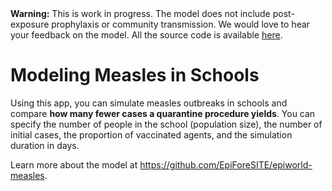 <div class="alert alert-warning" role="alert">
    <strong>Warning:</strong> This is work in progress. The model does
    not include post-exposure prophylaxis or community transmission.
    We would love to hear your feedback on the model. All the source
    code is available <a href="https://github.com/UofUEpiBio/epiworldRShiny/tree/measlesquarantine">here</a>.
</div>

# Modeling Measles in Schools

Using this app, you can simulate measles outbreaks in schools and compare **how many fewer cases a quarantine procedure yields**. You can specify the number of people in the school (population size), the number of initial cases, the proportion of vaccinated agents, and the simulation duration in days. 

Learn more about the model at <https://github.com/EpiForeSITE/epiworld-measles>.

